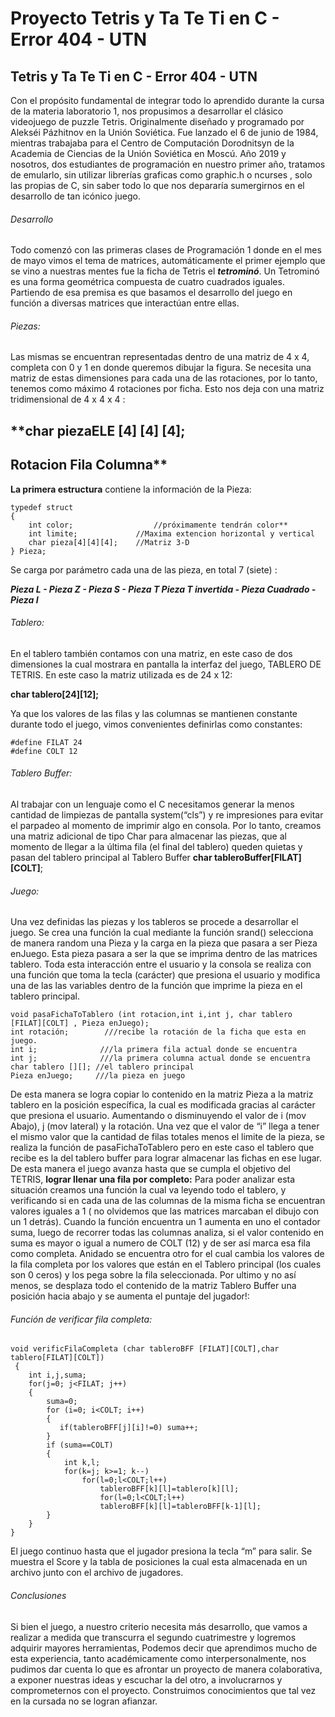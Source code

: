 # Proyecto Tetris y Ta Te Ti en C - Error 404 - UTN
## Tetris y Ta Te Ti en C - Error 404 - UTN
Con el propósito fundamental de integrar todo lo aprendido durante la cursa de la materia laboratorio 1, nos propusimos a desarrollar el clásico videojuego de puzzle Tetris.
Originalmente diseñado y programado por Alekséi Pázhitnov en la Unión Soviética. Fue lanzado el 6 de junio de 1984,  mientras trabajaba para el Centro de Computación Dorodnitsyn de la Academia de Ciencias de la Unión Soviética en Moscú.
Año 2019 y nosotros, dos estudiantes de programación en nuestro primer año, tratamos de emularlo, sin utilizar librerías graficas como graphic.h o ncurses , solo las propias de C, sin saber todo lo que nos depararía sumergirnos en el desarrollo de tan icónico juego.
 
###### Desarrollo

Todo comenzó con las primeras clases de Programación 1 donde en el mes de mayo vimos el tema de matrices, automáticamente el primer ejemplo que se vino  a nuestras mentes fue la ficha de Tetris el ***tetrominó***. Un Tetrominó es una forma geométrica compuesta de cuatro cuadrados iguales. Partiendo de esa premisa es que basamos el desarrollo del juego en función a diversas matrices que interactúan entre ellas. 

###### Piezas:

Las mismas se encuentran representadas dentro de una matriz de 4 x 4, completa con 0 y 1 en donde queremos dibujar la figura. Se necesita una matriz de estas dimensiones para cada una de las rotaciones, por lo tanto, tenemos como máximo 4 rotaciones por ficha. Esto nos deja con una matriz tridimensional de 4 x 4 x 4 :

## **char piezaELE [4]     [4]   [4]; 
##                 Rotacion Fila Columna**

**La primera estructura** contiene la información de la Pieza:
```
typedef struct
{
    int color;           		//próximamente tendrán color**	        
    int limite;             //Maxima extencion horizontal y vertical
    char pieza[4][4][4];    //Matriz 3-D 
} Pieza;	
```
Se carga por parámetro cada una de las pieza, en total 7 (siete)	:

***Pieza L             -        Pieza Z       -         Pieza S       -     Pieza T
Pieza T invertida     - Pieza Cuadrado  -     Pieza I***

###### Tablero:
 En el tablero también contamos con una matriz, en este caso de dos dimensiones la cual mostrara en pantalla la interfaz del juego, TABLERO DE TETRIS. En este caso la matriz utilizada es de 24 x 12:

**char tablero[24][12];**

Ya que los valores de las filas y las columnas se mantienen constante durante todo el juego, vimos convenientes definirlas como constantes:
```
#define FILAT 24 
#define COLT 12
```

###### Tablero Buffer: 
Al trabajar con un lenguaje como el C necesitamos generar la menos cantidad de limpiezas de pantalla system(“cls”) y re impresiones para evitar el parpadeo al momento de imprimir algo en consola. Por lo tanto, creamos una matriz adicional de tipo Char para almacenar las piezas, que al momento de llegar a la última fila (el final del tablero) queden quietas y pasan del tablero principal al Tablero Buffer
**char tableroBuffer[FILAT][COLT]**;

###### Juego: 
Una vez definidas las piezas y los tableros se procede a desarrollar el juego. Se crea una función la cual mediante la función srand() selecciona de manera random una Pieza y la carga en la pieza que pasara a ser Pieza enJuego. Esta pieza pasara a ser la que se imprima dentro de las matrices tablero. 
Toda esta interacción entre el usuario y la consola se realiza con una función que toma la tecla (carácter) que presiona el usuario y modifica una de las las variables dentro de la función que imprime la pieza en el tablero principal.
```
void pasaFichaToTablero (int rotacion,int i,int j, char tablero [FILAT][COLT] , Pieza enJuego);
int rotación;        ///recibe la rotación de la ficha que esta en juego.
int i;              ///la primera fila actual donde se encuentra
int j;              ///la primera columna actual donde se encuentra 
char tablero [][]; //el tablero principal
Pieza enJuego;     ///la pieza en juego
```

De esta manera se logra copiar lo contenido en la matriz Pieza a la matriz tablero en la posición específica, la cual es modificada gracias al carácter que presiona el usuario. Aumentando o disminuyendo el valor de i (mov Abajo), j (mov lateral) y la rotación.
Una vez que el valor de “i” llega a tener el mismo valor que la cantidad de filas totales menos el limite de la pieza, se realiza la función de pasaFichaToTablero pero en este caso el tablero que recibe es la del tablero buffer para lograr almacenar las fichas en ese lugar.
De esta manera el juego avanza hasta que se cumpla el objetivo del TETRIS, **lograr llenar una fila por completo:**
Para poder analizar esta situación creamos una función la cual va leyendo todo el tablero, y verificando si en cada una de las columnas de la misma ficha se encuentran valores iguales a 1 ( no olvidemos que las matrices marcaban el dibujo con un 1 detrás). Cuando la función encuentra un 1 aumenta en uno el contador suma, luego de recorrer todas las columnas analiza, si el valor contenido en suma es mayor o igual a numero de COLT (12) y de ser así marca esa fila como completa. Anidado se encuentra otro for el cual cambia los valores de la fila completa por los valores que están en el Tablero principal (los cuales son 0 ceros) y los pega sobre la fila seleccionada. Por ultimo y no así menos, se desplaza todo el contenido de la matriz Tablero Buffer una posición hacia abajo y se aumenta el puntaje del jugador!:


###### Función de verificar fila completa:
```
void verificFilaCompleta (char tableroBFF [FILAT][COLT],char tablero[FILAT][COLT])
 {
    int i,j,suma;
    for(j=0; j<FILAT; j++)
    {
        suma=0;
        for (i=0; i<COLT; i++)
        {
           if(tableroBFF[j][i]!=0) suma++;
        }
        if (suma==COLT)
        {
            int k,l;
            for(k=j; k>=1; k--)
                for(l=0;l<COLT;l++)
                    tableroBFF[k][l]=tablero[k][l];
                    for(l=0;l<COLT;l++)
                    tableroBFF[k][l]=tableroBFF[k-1][l];
        }
    }
}
```
El juego continuo hasta que el jugador presiona la tecla “m” para salir. Se muestra el Score y la tabla de posiciones la cual esta almacenada en un archivo junto con el archivo de jugadores. 

###### Conclusiones

Si bien el juego, a nuestro criterio necesita más desarrollo, que vamos a realizar a medida que transcurra el segundo cuatrimestre y logremos adquirir mayores herramientas, Podemos decir que aprendimos mucho de esta experiencia, tanto académicamente como interpersonalmente, nos pudimos dar cuenta lo que es afrontar un proyecto de manera colaborativa, a exponer nuestras ideas y escuchar la del otro, a involucrarnos y comprometernos con el proyecto. Construimos conocimientos que tal vez en la cursada no se logran afianzar.  
